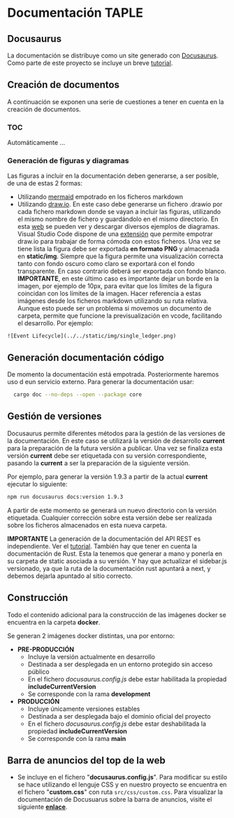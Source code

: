 # Documentación TAPLE

## Docusaurus
La documentación se distribuye como un site generado con [Docusaurus](https://docusaurus.io/). Como parte de este proyecto se incluye un breve [tutorial](tutorial_docusaurus.md).

## Creación de documentos
A continuación se exponen una serie de cuestiones a tener en cuenta en la creación de documentos. 

### TOC
Automáticamente ...

### Generación de figuras y diagramas
Las figuras a incluir en la documentación deben generarse, a ser posible, de una de estas 2 formas:
- Utilizando [mermaid](https://docusaurus.io/docs/markdown-features/diagrams) empotrado en los ficheros markdown
- Utilizando [draw.io](https://www.diagrams.net). En este caso debe generarse un fichero .drawio por cada fichero markdown donde se vayan a incluir las figuras, utilizando el mismo nombre de fichero y guardándolo en el mismo directorio. En esta [web](https://www.diagrams.net/example-diagrams) se pueden ver y descargar diversos ejemplos de diagramas. Visual Studio Code dispone de una [extensión](https://marketplace.visualstudio.com/items?itemName=hediet.vscode-drawio) que permite empotrar draw.io para trabajar de forma cómoda con estos ficheros. Una vez se tiene lista la figura debe ser exportada **en formato PNG** y almacenada en **static/img**. Siempre que la figura permite una visualización correcta tanto con fondo oscuro como claro se exportará con el fondo transparente. En caso contrario deberá ser exportada con fondo blanco. **IMPORTANTE**, en este último caso es importante dejar un borde en la imagen, por ejemplo de 10px, para evitar que los límites de la figura coincidan con los límites de la imagen. Hacer referencia a estas imágenes desde los ficheros markdown utilizando su ruta relativa. Aunque esto puede ser un problema si movemos un documento de carpeta, permite que funcione la previsualización en vcode, facilitando el desarrollo. Por ejemplo: 
```
![Event Lifecycle](../../static/img/single_ledger.png)
```

## Generación documentación código
De momento la documentación está empotrada. Posteriormente haremos uso d eun servicio externo.
Para generar la documentación usar: 
```bash
  cargo doc --no-deps --open --package core
```

## Gestión de versiones
Docusaurus permite diferentes métodos para la gestión de las versiones de la documentación. En este caso se utilizará la versión de desarrollo **current** para la preparación de la futura versión a publicar. Una vez se finaliza esta versión **current** debe ser etiquetada con su versión correspondiente, pasando la **current** a ser la preparación de la siguiente versión. 

Por ejemplo, para generar la versión 1.9.3 a partir de la actual **current** ejecutar lo siguiente: 

```bash
npm run docusaurus docs:version 1.9.3
```
A partir de este momento se generará un nuevo directorio con la versión etiquetada. Cualquier corrección sobre esta versión debe ser realizada sobre los ficheros almacenados en esta nueva carpeta. 

**IMPORTANTE**
La generación de la documentación del API REST es independiente. Ver el [tutorial](tutorial_docusaurus.md#openapi). También hay que tener en cuenta la documentación de Rust. Esta la tenemos que generar a mano y ponerla en su carpeta de static asociada a su versión. Y hay que actualizar el sidebar.js versionado, ya que la ruta de la documentación rust apuntará a next, y debemos dejarla apuntado al sitio correcto. 

## Construcción
Todo el contenido adicional para la construcción de las imágenes docker se encuentra en la carpeta **docker**. 

Se generan 2 imágenes docker distintas, una por entorno: 
- **PRE-PRODUCCIÓN**
  - Incluye la versión actualmente en desarrollo
  - Destinada a ser desplegada en un entorno protegido sin acceso público
  - En el fichero *docusaurus.config.js* debe estar habilitada la propiedad **includeCurrentVersion**
  - Se corresponde con la rama **development**
- **PRODUCCIÓN**
  - Incluye únicamente versiones estables
  - Destinada a ser desplegada bajo el dominio oficial del proyecto
  - En el fichero *docusaurus.config.js* debe estar deshabilitada la propiedad **includeCurrentVersion**
  - Se corresponde con la rama **main**


## Barra de anuncios del top de la web
- Se incluye en el fichero "**docusaurus.config.js**". Para modificar su estilo se hace utilizando el lenguje CSS y en nuestro proyecto se encuentra en el fichero "**custom.css**" con ruta `src/css/custom.css`. Para visualizar la documentación de Docusuarus sobre la barra de anuncios, visite el siguiente **[enlace](https://docusaurus.io/docs/api/themes/configuration#announcement-bar)**.